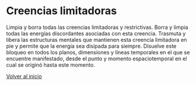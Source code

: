 # Creencias limitadoras

Limpia y borra todas las creencias limitadoras y restrictivas. Borra y limpia todas las energías discordantes asociadas con esta creencia. Trasmuta y libera las estructuras mentales que mantienen esta creencia limitadora en pie y permite que la energía sea disipada para siempre. Disuelve este bloqueo en todos los planos, dimensiones y líneas temporales en el que se encuentre manifestado, desde el punto y momento espaciotemporal en el cual se originó hasta este momento.

[Volver al inicio](../index.md)
